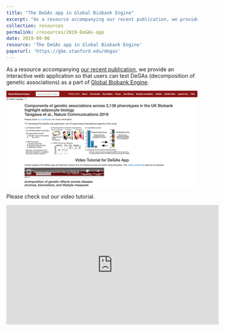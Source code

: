```yaml
---
title: "The DeGAs app in Global Biobank Engine"
excerpt: "As a resource accompanying our recent publication, we provide an interactive web application so that users can test DeGAs (decomposition of genetic associations).<br/><img src='/files/2019/DeGAs-app-screenshot.png'>"
collection: resources
permalink: /resources/2019-DeGAs-app
date: 2019-09-06
resource: 'The DeGAs app in Global Biobank Engine'
paperurl: 'https://gbe.stanford.edu/degas'
---
```


As a resource accompanying [our recent publication](/publication/2019-09-06-DeGAs), we provide an interactive web application so that users can test DeGAs (decomposition of genetic associations) as a part of [Global Biobank Engine](https://gbe.stanford.edu/).

![DeGAs app image](/files/2019/DeGAs-app-screenshot.png)

Please check out our video tutorial.

<iframe width="560" height="315" src="https://www.youtube.com/embed/vI89vgU4oSE" frameborder="0" allow="accelerometer; autoplay; encrypted-media; gyroscope; picture-in-picture" allowfullscreen></iframe>
